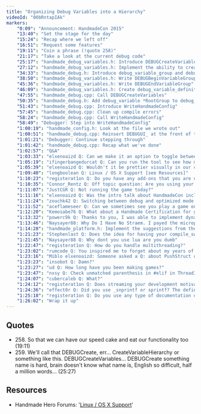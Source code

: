 ```yaml
---
title: "Organizing Debug Variables into a Hierarchy"
videoId: "00bRntapIAk"
markers:
    "0:09": "Announcement: HandmadeCon 2015"
    "13:40": "Set the stage for the day"
    "15:24": "Recap where we left off"
    "16:51": "Request some features"
    "19:11": "Coin a phrase (!quote 258)"
    "21:17": "Take a look at the current debug code"
    "25:17": "handmade_debug_variables.h: Introduce DEBUGCreateVariables (!quote 259)"
    "27:12": "handmade_debug_variables.h: Implement the ability to create groups of variables"
    "34:33": "handmade_debug.h: Introduce debug_variable_group and debug_group"
    "38:50": "handmade_debug_variables.h: Write DEBUGBeginVariableGroup and DEBUGAddVariable"
    "45:36": "handmade_debug_variables.h: Write DEBUGEndVariableGroup"
    "46:09": "handmade_debug_variables.h: Create debug_variable_definition_context"
    "47:55": "handmade_debug.cpp: Call DEBUGCreateVariables"
    "50:35": "handmade_debug.h: Add debug_variable *RootGroup to debug_state"
    "51:43": "handmade_debug.cpp: Introduce WriteHandmadeConfig"
    "57:45": "handmade_debug.cpp: Clean up compile errors"
    "58:24": "handmade_debug.cpp: Call WriteHandmadeConfig"
    "58:49": "Debugger: Step into WriteHandmadeConfig"
    "1:00:19": "handmade_config.h: Look at the file we wrote out"
    "1:00:51": "handmade_debug.cpp: Reinsert DEBUGUI_ at the front of the debug variables"
    "1:01:21": "Debugger: Continue stepping through"
    "1:01:42": "handmade_debug.cpp: Recap what we've done"
    "1:02:57": "Q&A"
    "1:03:33": "elxenoaizd Q: Can we make it an option to toggle between optimized and debug builds from the debug menu?"
    "1:05:19": "ifingerbangedurcat Q: Can you run the tool to see how many lines of code we have?"
    "1:05:39": "elxenoaizd Q: Wouldn't it be prettier visually in our config files to be indented according to their group depth, that way we know which variables belong to which group? (i.e. variables in the root group don't have any indentation, group depth 1 will have a single level of indentation etc.)"
    "1:09:40": "longboolean Q: Linux / OS X Support [see Resources]"
    "1:10:23": "registerat1on Q: Do you have any add-ons that you are using with emacs? Is it something like spacemacs?"
    "1:10:35": "Connor_Rentz Q: Off topic question: Are you using your razer on stream?"
    "1:11:07": "JustCGR Q: Not running the game today?"
    "1:11:16": "elxenoaizd Q: Was the intro talk about HandmadeCon included as part of the main hour of the stream?"
    "1:11:24": "zouchk42 Q: Switching between debug and optimized mode would not need a restart of the whole game?"
    "1:11:52": "aceflameseer Q: Can we sometimes see you play a game on twitch, like Jon does? Just a chill out stream. Would love to hear your opinion on many different games"
    "1:12:20": "Kemosabe76 Q: What about a Handmade Certification for games? A badge of honour, could be placed in a splash screen or in the credits. Products use certifications, e.g. Australian Made. Could be organised at the conference"
    "1:13:32": "powerc9k Q: Thanks to you, I was able to implement dynamic code reloading for my project too! Saving me a ton of time"
    "1:13:46": "Naysayer88: Why Do I Have No Straem. I payed the micropayment"
    "1:14:28": "handmade_platform.h: Implement the suggestions from the forums to enable SDL Handmade to run on Linux and OS X [see Resources]"
    "1:21:23": "Stephenlast Q: Does the idea for having your compile_switch / variable_switch speed cake involve compiling code out with \"if(0)\"?"
    "1:21:45": "Naysayer88 Q: Why dont you use lua are you dumb"
    "1:22:47": "registerat1on Q: How do you handle multithreading?"
    "1:23:02": "rumcode	Q: You inspired me to forget about my years of commercial experience writing RMGUIs and go and implement an IMGUI for my game engine. I love coding again!"
    "1:23:16": "Miblo elxenoaizd: Someone asked a Q: about PushStruct on that day, so I'm guessing Casey MIGHT have introduced it then"
    "1:23:23": "insobot	Q: Damn?"
    "1:23:27": "ud Q: How long have you been making games?"
    "1:23:47": "nxsy Q: Check unmatched parenthesis in #elif in ThreadID extraction"
    "1:24:07": "cubercaleb Q: What?"
    "1:24:12": "registerat1on Q: Does streaming your development motivate you to do more / or more consistently?"
    "1:24:36": "effect0r Q: Did you use _snprintf or sprintf? The define is saying \"change snprintf to _snprintf\""
    "1:25:18": "registerat1on Q: Do you use any type of documentation or design for this project? What types of documents have you produced / planning to produce for this project?"
    "1:26:02": "Wrap it up"
---
```


## Quotes

* 258\. So that we can have our speed cake and eat our functionality too (19:11)
* 259\. We'll call that DEBUGCreate, err... CreateVariableHierarchy or something like this. DEBUGCreateVariables... DEBUGCreate something name is hard, brain doesn't know what name is, English so difficult, half a million words... (25:27)

## Resources

* Handmade Hero Forums: '[Linux / OS X Support](https://forums.handmadehero.org/index.php/forum?view=topic&catid=4&id=865)'
